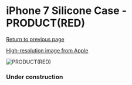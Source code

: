 # iPhone 7 Silicone Case - PRODUCT(RED)

[Return to previous page](/iphone_7)

[High-resolution image from Apple](https://store.storeimages.cdn-apple.com/8756/as-images.apple.com/is/MMWR2?wid=4500&hei=4500&fmt=png)

<div style="width: 384px"><img src="/everysource/MMWR2.png" alt="PRODUCT(RED)"></div>

### Under construction

